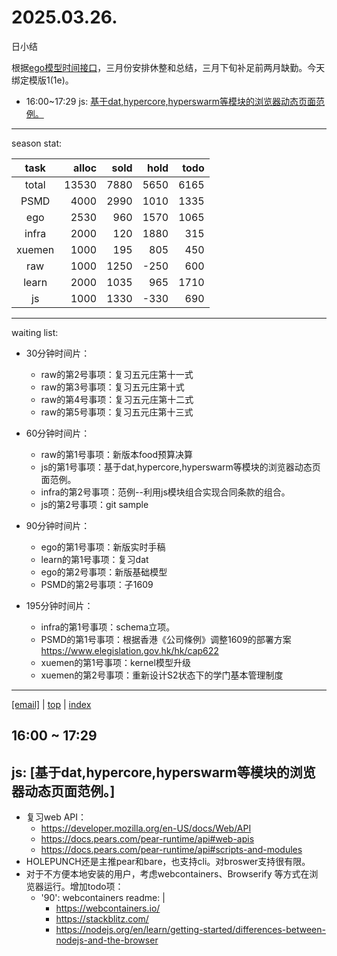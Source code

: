 # 2025.03.26.
日小结

<a id="top"></a>
根据[ego模型时间接口](https://gitee.com/hyg/blog/blob/master/timeflow.md)，三月份安排休整和总结，三月下旬补足前两月缺勤。今天绑定模版1(1e)。

<a id="index"></a>
- 16:00~17:29	js: [基于dat,hypercore,hyperswarm等模块的浏览器动态页面范例。](#20250326160000)

---
season stat:

| task | alloc | sold | hold | todo |
| :---: | ---: | ---: | ---: | ---: |
| total | 13530 | 7880 | 5650 | 6165 |
| PSMD | 4000 | 2990 | 1010 | 1335 |
| ego | 2530 | 960 | 1570 | 1065 |
| infra | 2000 | 120 | 1880 | 315 |
| xuemen | 1000 | 195 | 805 | 450 |
| raw | 1000 | 1250 | -250 | 600 |
| learn | 2000 | 1035 | 965 | 1710 |
| js | 1000 | 1330 | -330 | 690 |

---
waiting list:


- 30分钟时间片：
  - raw的第2号事项：复习五元庄第十一式
  - raw的第3号事项：复习五元庄第十式
  - raw的第4号事项：复习五元庄第十二式
  - raw的第5号事项：复习五元庄第十三式

- 60分钟时间片：
  - raw的第1号事项：新版本food预算决算
  - js的第1号事项：基于dat,hypercore,hyperswarm等模块的浏览器动态页面范例。
  - infra的第2号事项：范例--利用js模块组合实现合同条款的组合。
  - js的第2号事项：git sample

- 90分钟时间片：
  - ego的第1号事项：新版实时手稿
  - learn的第1号事项：复习dat
  - ego的第2号事项：新版基础模型
  - PSMD的第2号事项：子1609

- 195分钟时间片：
  - infra的第1号事项：schema立项。
  - PSMD的第1号事项：根据香港《公司條例》调整1609的部署方案 https://www.elegislation.gov.hk/hk/cap622
  - xuemen的第1号事项：kernel模型升级
  - xuemen的第2号事项：重新设计S2状态下的学门基本管理制度

---
<a href="mailto:huangyg@mars22.com?subject=关于2025.03.26.[基于dat,hypercore,hyperswarm等模块的浏览器动态页面范例。]任务&body=日期: 2025.03.26.%0D%0A序号: 5%0D%0A手稿:../../draft/2025/20250326.01.md%0D%0A---请勿修改邮件主题及以上内容 从下一行开始写您的想法---%0D%0A">[email]</a> | [top](#top) | [index](#index)
<a id="20250326160000"></a>
## 16:00 ~ 17:29
## js: [基于dat,hypercore,hyperswarm等模块的浏览器动态页面范例。]

- 复习web API： 
    - https://developer.mozilla.org/en-US/docs/Web/API
    - https://docs.pears.com/pear-runtime/api#web-apis
    - https://docs.pears.com/pear-runtime/api#scripts-and-modules
- HOLEPUNCH还是主推pear和bare，也支持cli。对broswer支持很有限。
- 对于不方便本地安装的用户，考虑webcontainers、Browserify 等方式在浏览器运行。增加todo项：
    - '90': webcontainers
      readme: |
        - https://webcontainers.io/
        - https://stackblitz.com/
        - https://nodejs.org/en/learn/getting-started/differences-between-nodejs-and-the-browser
